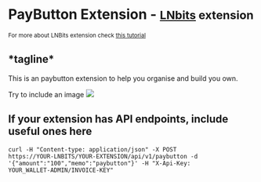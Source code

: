 # PayButton Extension - <small>[LNbits](https://github.com/lnbits/lnbits) extension</small>

<small>For more about LNBits extension check [this tutorial](https://github.com/lnbits/lnbits/wiki/LNbits-Extensions)</small>

<h2>*tagline*</h2>
This is an paybutton extension to help you organise and build you own.

Try to include an image
<img src="https://i.imgur.com/9i4xcQB.png">

<h2>If your extension has API endpoints, include useful ones here</h2>

<code>curl -H "Content-type: application/json" -X POST https://YOUR-LNBITS/YOUR-EXTENSION/api/v1/paybutton -d '{"amount":"100","memo":"paybutton"}' -H "X-Api-Key: YOUR_WALLET-ADMIN/INVOICE-KEY"</code>
